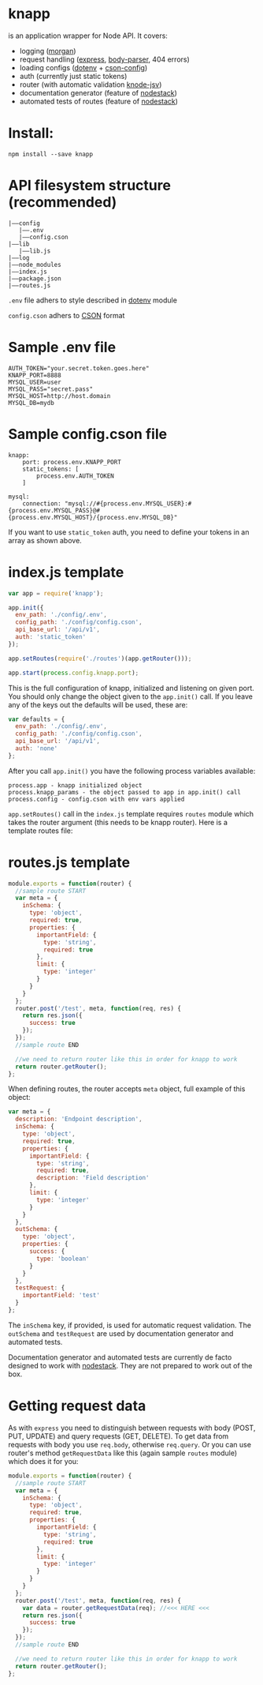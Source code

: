 knapp
=====

is an application wrapper for Node API. It covers:

- logging ([morgan](https://www.npmjs.com/package/morgan))
- request handling ([express](https://www.npmjs.com/package/express), [body-parser](https://www.npmjs.com/package/body-parser), 404 errors)
- loading configs ([dotenv](https://www.npmjs.com/package/dotenv) + [cson-config](https://www.npmjs.com/package/cson-config))
- auth (currently just static tokens)
- router (with automatic validation [knode-jsv](https://www.npmjs.com/package/knode-jsv))
- documentation generator (feature of [nodestack](https://github.com/prokvk/node-stack))
- automated tests of routes (feature of [nodestack](https://github.com/prokvk/node-stack))

# Install:

```
npm install --save knapp
```

# API filesystem structure (recommended)

```
|——config
   |——.env
   |——config.cson
|——lib
   |——lib.js
|——log
|——node_modules
|——index.js
|——package.json
|——routes.js
```

`.env` file adhers to style described in [dotenv](https://www.npmjs.com/package/dotenv) module

`config.cson` adhers to [CSON](https://github.com/bevry/cson) format

# Sample .env file

```
AUTH_TOKEN="your.secret.token.goes.here"
KNAPP_PORT=8888
MYSQL_USER=user
MYSQL_PASS="secret.pass"
MYSQL_HOST=http://host.domain
MYSQL_DB=mydb
```

# Sample config.cson file

```
knapp:
	port: process.env.KNAPP_PORT
	static_tokens: [
		process.env.AUTH_TOKEN
	]

mysql:
	connection: "mysql://#{process.env.MYSQL_USER}:#{process.env.MYSQL_PASS}@#{process.env.MYSQL_HOST}/{process.env.MYSQL_DB}"
```

If you want to use `static_token` auth, you need to define your tokens in an array as shown above.

# index.js template

```javascript
var app = require('knapp');

app.init({
  env_path: './config/.env',
  config_path: './config/config.cson',
  api_base_url: '/api/v1',
  auth: 'static_token'
});

app.setRoutes(require('./routes')(app.getRouter()));

app.start(process.config.knapp.port);
``` 

This is the full configuration of knapp, initialized and listening on given port. You should only change the object given to the `app.init()` call. If you leave any of the keys out the defaults will be used, these are:

```javascript
var defaults = {
  env_path: './config/.env',
  config_path: './config/config.cson',
  api_base_url: '/api/v1',
  auth: 'none'
};
```

After you call `app.init()` you have the following process variables available:

```
process.app - knapp initialized object
process.knapp_params - the object passed to app in app.init() call
process.config - config.cson with env vars applied
```

`app.setRoutes()` call in the `index.js` template requires `routes` module which takes the router argument (this needs to be knapp router). Here is a template routes file:

# routes.js template

```javascript
module.exports = function(router) {
  //sample route START
  var meta = {
    inSchema: {
      type: 'object',
      required: true,
      properties: {
        importantField: {
          type: 'string',
          required: true
        },
        limit: {
          type: 'integer'
        }
      }
    }
  };
  router.post('/test', meta, function(req, res) {
    return res.json({
      success: true
    });
  });
  //sample route END

  //we need to return router like this in order for knapp to work
  return router.getRouter();
};
```

When defining routes, the router accepts `meta` object, full example of this object:

```javascript
var meta = {
  description: 'Endpoint description',
  inSchema: {
    type: 'object',
    required: true,
    properties: {
      importantField: {
        type: 'string',
        required: true,
        description: 'Field description'
      },
      limit: {
        type: 'integer'
      }
    }
  },
  outSchema: {
    type: 'object',
    properties: {
      success: {
        type: 'boolean'
      }
    }
  },
  testRequest: {
    importantField: 'test'
  }
};
```

The `inSchema` key, if provided, is used for automatic request validation. The `outSchema` and `testRequest` are used by documentation generator and automated tests.

Documentation generator and automated tests are currently de facto designed to work with [nodestack](https://github.com/prokvk/node-stack). They are not prepared to work out of the box.

# Getting request data

As with `express` you need to distinguish between requests with body (POST, PUT, UPDATE) and query requests (GET, DELETE). To get data from requests with body you use `req.body`, otherwise `req.query`. Or you can use router's method `getRequestData` like this (again sample `routes` module) which does it for you:

```javascript
module.exports = function(router) {
  //sample route START
  var meta = {
    inSchema: {
      type: 'object',
      required: true,
      properties: {
        importantField: {
          type: 'string',
          required: true
        },
        limit: {
          type: 'integer'
        }
      }
    }
  };
  router.post('/test', meta, function(req, res) {
    var data = router.getRequestData(req); //<<< HERE <<<
    return res.json({
      success: true
    });
  });
  //sample route END

  //we need to return router like this in order for knapp to work
  return router.getRouter();
};
```
